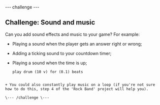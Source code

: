\--- challenge \---

## Challenge: Sound and music

Can you add sound effects and music to your game? For example:

+ Playing a sound when the player gets an answer right or wrong;
+ Adding a ticking sound to your countdown timer;
+ Playing a sound when the time is up;
    
    ```blocks
    play drum (10 v) for (0.1) beats
```

+ You could also constantly play music on a loop (if you're not sure how to do this, step 4 of the 'Rock Band' project will help you).

\--- /challenge \---
